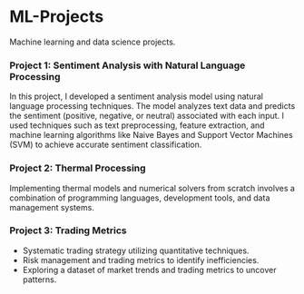 # ML-Projects

Machine learning and data science projects. 


### Project 1: Sentiment Analysis with Natural Language Processing

In this project, I developed a sentiment analysis model using natural language processing techniques. The model analyzes text data and predicts the sentiment (positive, negative, or neutral) associated with each input. I used techniques such as text preprocessing, feature extraction, and machine learning algorithms like Naive Bayes and Support Vector Machines (SVM) to achieve accurate sentiment classification.

### Project 2: Thermal Processing

Implementing thermal models and numerical solvers from scratch involves a combination of programming languages, development tools, and data management systems.


### Project 3: Trading Metrics

- Systematic trading strategy utilizing quantitative techniques.
- Risk management and trading metrics to identify inefficiencies.
- Exploring a dataset of market trends and trading metrics to uncover patterns. 
